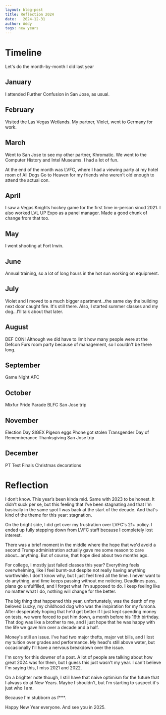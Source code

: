 ```yaml
---
layout: blog-post
title: Reflection 2024
date:   2024-12-31
author: Addy
tags: new years
---
```


# Timeline
Let's do the month-by-month I did last year

## January
I attended Further Confusion in San Jose, as usual.

## February
Visited the Las Vegas Wetlands. My partner, Violet, went to Germany for work.

## March
Went to San Jose to see my other partner, Khromatic. We went to the Computer History and Intel Museums. I had a lot of fun.

At the end of the month was LVFC, where I had a viewing party at my hotel room of All Dogs Go to Heaven for my friends who weren't old enough to attend the actual con.

## April
I saw a Vegas Knights hockey game for the first time in-person sincd 2021. I also worked LVL UP Expo as a panel manager. Made a good chunk of change from that too.

## May
I went shooting at Fort Irwin.

## June
Annual training, so a lot of long hours in the hot sun working on equipment.

## July
Violet and I moved to a much bigger apartment...the same day the building next door caught fire. It's still there. Also, I started summer classes and my dog...I'll talk about that later.

## August
DEF CON! Although we did have to limit how many people were at the Defcon Furs room party because of management, so I couldn't be there long.

## September
Game Night
AFC

## October
Mixfur
Pride Parade
BLFC
San Jose trip

## November
Election Day
SIGEX
Pigeon eggs
Phone got stolen
Transgender Day of Rememberance
Thanksgiving
San Jose trip

## December
PT Test
Finals
Christmas decorations

# Reflection

I don’t know. This year’s been kinda mid. Same with 2023 to be honest. It didn’t suck per se, but this feeling that I’ve been stagnating and that I'm basically in the same spot I was back at the start of the decade. And that's kind of the theme for this year: stagnation.

On the bright side, I did get over my frustration over LVFC's 21+ policy. I ended up fully stepping down from LVFC staff because I completely lost interest.

There was a brief moment in the middle where the hope that we'd avoid a second Trump administration actually gave me some reason to care about...anything. But of course, that hope died about two months ago.

For college, I mostly just failed classes this year? Everything feels overwhelming, like I feel burnt-out despite not really having anything worthwhile. I don't know why, but I just feel tired all the time. I never want to do anything, and time keeps passing without me noticing. Deadlines pass, plans go unfulfilled, and I forget what I'm supposed to do. I keep feeling like no matter what I do, nothing will change for the better.

The big thing that happened this year, unfortunately, was the death of my beloved Lucky, my childhood dog who was the inspiration for my fursona. After desperately hoping that he'd get better if I just kept spending money on tests, we were forced to put him down, a month before his 16th birthday. That dog was like a brother to me, and I just hope that he was happy with the life we gave him over a decade and a half.

Money's still an issue. I've had two major thefts, major vet bills, and I lost my tuition over grades and performance. My head's still above water, but occasionally I'll have a nervous breakdown over the issue.

I'm sorry for this downer of a post. A lot of people are talking about how great 2024 was for them, but I guess this just wasn't my year. I can't believe I'm saying this, I miss 2021 and 2022.

On a brighter note though, I still have that naive optimism for the future that I always do at New Years. Maybe I shouldn't, but I'm starting to suspect it's just who I am.

Because I'm stubborn as f***.

Happy New Year everyone. And see you in 2025.